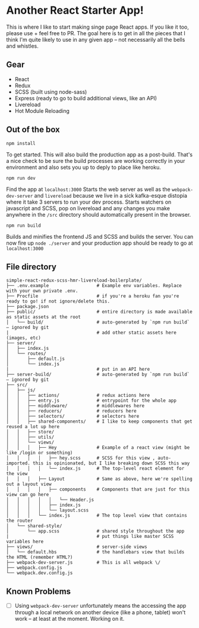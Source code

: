 # Another React Starter App!
This is where I like to start making singe page React apps. If you like it too, please use + feel free to PR.
The goal here is to get in all the pieces that I think I'm quite likely to use in any given app – not necessarily all the bells and whistles.

## Gear
- React
- Redux
- SCSS (built using node-sass)
- Express (ready to go to build additional views, like an API)
- Livereload
- Hot Module Reloading


## Out of the box
```
npm install
```
To get started. This will also build the production app as a post-build. That's a nice check to be sure the build processes are working correctly in your environment and also sets you up to deply to place like heroku.

```
npm run dev
```
Find the app at `localhost:3000`
Starts the web server as well as the `webpack-dev-server` and `livereload` because we live in a sick kafka-esque distopia where it take 3 servers to run your dev process.
Starts watchers on javascript and SCSS, pop on livereload and any changes you make anywhere in the `/src` directory should automatically present in the browser.


```
npm run build
```
Builds and minifies the frontend JS and SCSS and builds the server.
You can now fire up `node ./server` and your production app should be ready to go at `localhost:3000`


## File directory
```
simple-react-redux-scss-hmr-livereload-boilerplate/
├── .env.example                  # Example env variables. Replace with your own private .env.
├── Procfile                      # if you're a heroku fan you're ready to go! if not ignore/delete this.
├── package.json
├── public/                       # entire directory is made available as static assets at the root
│   └── build/                    # auto-generated by `npm run build` – ignored by git
|                                 # add other static assets here (images, etc)
├── server/
│   ├── index.js
│   └── routes/
│       ├── default.js
│       └── index.js
|                                 # put in an API here
├── server-build/                 # auto-generated by `npm run build` – ignored by git
├── src/
│   ├── js/
│   │   ├── actions/              # redux actions here
│   │   ├── entry.js              # entrypoint for the whole app
│   │   ├── middleware/           # middlewares here
│   │   ├── reducers/             # reducers here
│   │   ├── selectors/            # selectors here
│   │   ├── shared-components/    # I like to keep components that get reused a lot up here
│   │   ├── store/
│   │   ├── utils/
│   │   └── views/
│   │   │   ├── Hey               # Example of a react view (might be like /login or something)
│   │   │   │   ├── hey.scss      # SCSS for this view , auto-imported. this is opinionated, but I like breaking down SCSS this way
│   │   │   │   └── index.js      # The top-level react element for the view
│   │   │   ├── Layout            # Same as above, here we're spelling out a layout view
│   │   │   │   ├── components    # Components that are just for this view can go here
│   │   │   │   │   └── Header.js
│   │   │   │   ├── index.js
│   │   │   │   └── layout.scss   
│   │   │   └── index.js          # The top level view that contains the router
│   └── shared-style/ 
│       └── app.scss              # shared style throughout the app
|                                 # put things like master SCSS variables here
├── views/                        # server-side views
│   └── default.hbs               # the handlebars view that builds the HTML (remember HTML?)
├── webpack-dev-server.js         # This is all webpack \/
├── webpack.config.js
└── webpack.dev.config.js
```

## Known Problems
- [ ] Using `webpack-dev-server` unfortunately means the accessing the app through a local network on another device (like a phone, tablet) won't work – at least at the moment. Working on it.
